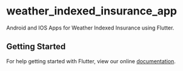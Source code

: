 # weather_indexed_insurance_app

Android and IOS Apps for Weather Indexed Insurance using Flutter.

## Getting Started

For help getting started with Flutter, view our online
[documentation](https://flutter.io/).
